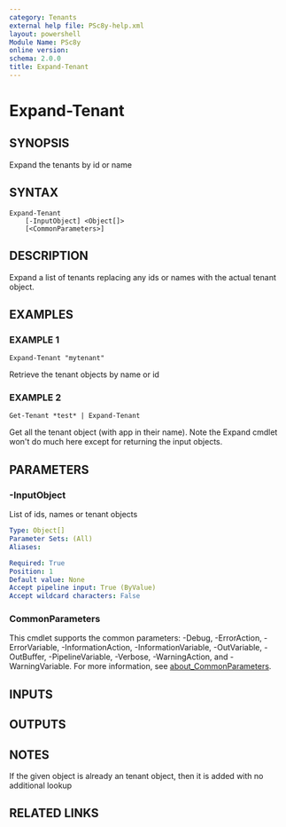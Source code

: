 ```yaml
---
category: Tenants
external help file: PSc8y-help.xml
layout: powershell
Module Name: PSc8y
online version:
schema: 2.0.0
title: Expand-Tenant
---
```


# Expand-Tenant

## SYNOPSIS
Expand the tenants by id or name

## SYNTAX

```
Expand-Tenant
	[-InputObject] <Object[]>
	[<CommonParameters>]
```

## DESCRIPTION
Expand a list of tenants replacing any ids or names with the actual tenant object.

## EXAMPLES

### EXAMPLE 1
```
Expand-Tenant "mytenant"
```

Retrieve the tenant objects by name or id

### EXAMPLE 2
```
Get-Tenant *test* | Expand-Tenant
```

Get all the tenant object (with app in their name).
Note the Expand cmdlet won't do much here except for returning the input objects.

## PARAMETERS

### -InputObject
List of ids, names or tenant objects

```yaml
Type: Object[]
Parameter Sets: (All)
Aliases:

Required: True
Position: 1
Default value: None
Accept pipeline input: True (ByValue)
Accept wildcard characters: False
```

### CommonParameters
This cmdlet supports the common parameters: -Debug, -ErrorAction, -ErrorVariable, -InformationAction, -InformationVariable, -OutVariable, -OutBuffer, -PipelineVariable, -Verbose, -WarningAction, and -WarningVariable. For more information, see [about_CommonParameters](http://go.microsoft.com/fwlink/?LinkID=113216).

## INPUTS

## OUTPUTS

## NOTES
If the given object is already an tenant object, then it is added with no additional lookup

## RELATED LINKS
